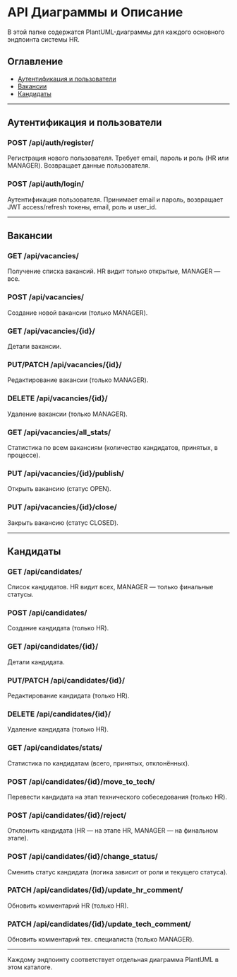 # API Диаграммы и Описание

В этой папке содержатся PlantUML-диаграммы для каждого основного эндпоинта системы HR.

## Оглавление
- [Аутентификация и пользователи](#аутентификация-и-пользователи)
- [Вакансии](#вакансии)
- [Кандидаты](#кандидаты)

---

## Аутентификация и пользователи

### POST /api/auth/register/
Регистрация нового пользователя. Требует email, пароль и роль (HR или MANAGER). Возвращает данные пользователя.

### POST /api/auth/login/
Аутентификация пользователя. Принимает email и пароль, возвращает JWT access/refresh токены, email, роль и user_id.

---

## Вакансии

### GET /api/vacancies/
Получение списка вакансий. HR видит только открытые, MANAGER — все.

### POST /api/vacancies/
Создание новой вакансии (только MANAGER).

### GET /api/vacancies/{id}/
Детали вакансии.

### PUT/PATCH /api/vacancies/{id}/
Редактирование вакансии (только MANAGER).

### DELETE /api/vacancies/{id}/
Удаление вакансии (только MANAGER).

### GET /api/vacancies/all_stats/
Статистика по всем вакансиям (количество кандидатов, принятых, в процессе).

### PUT /api/vacancies/{id}/publish/
Открыть вакансию (статус OPEN).

### PUT /api/vacancies/{id}/close/
Закрыть вакансию (статус CLOSED).

---

## Кандидаты

### GET /api/candidates/
Список кандидатов. HR видит всех, MANAGER — только финальные статусы.

### POST /api/candidates/
Создание кандидата (только HR).

### GET /api/candidates/{id}/
Детали кандидата.

### PUT/PATCH /api/candidates/{id}/
Редактирование кандидата (только HR).

### DELETE /api/candidates/{id}/
Удаление кандидата (только HR).

### GET /api/candidates/stats/
Статистика по кандидатам (всего, принятых, отклонённых).

### POST /api/candidates/{id}/move_to_tech/
Перевести кандидата на этап технического собеседования (только HR).

### POST /api/candidates/{id}/reject/
Отклонить кандидата (HR — на этапе HR, MANAGER — на финальном этапе).

### POST /api/candidates/{id}/change_status/
Сменить статус кандидата (логика зависит от роли и текущего статуса).

### PATCH /api/candidates/{id}/update_hr_comment/
Обновить комментарий HR (только HR).

### PATCH /api/candidates/{id}/update_tech_comment/
Обновить комментарий тех. специалиста (только MANAGER).

---

Каждому эндпоинту соответствует отдельная диаграмма PlantUML в этом каталоге. 